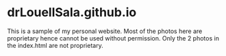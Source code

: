 # drLouellSala.github.io
This is a sample of my personal website. 
Most of the photos here are proprietary hence cannot be used without permission.
Only the 2 photos in the index.html are not proprietary.


